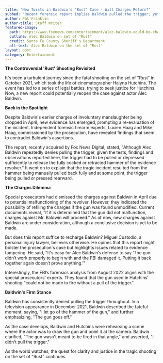 ```yaml
---
title: "New Twists in Baldwin's 'Rust' Case - Will Charges Return?"
subhed: "Recent forensic report implies Baldwin pulled the trigger; yet, the actor firmly denies."
author: Pat Franklin
author-title: Staff Writer
featured-image: 
  path: https://www.foxnews.com/entertainment/alec-baldwin-could-be-charged-again-fatal-rust-shooting-new-report-claims-he-pulled-trigger
  cutline: Alec Baldwin on set of "Rust"
  credit: Santa Fe County Sheriff's Department
  alt-text: Alec Baldwin on the set of "Rust"
layout: post
category: Entertainment
---
```


**The Controversial 'Rust' Shooting Revisited**

It's been a turbulent journey since the fatal shooting on the set of "Rust" in October 2021, which took the life of cinematographer Halyna Hutchins. The event has led to a series of legal battles, trying to seek justice for Hutchins. Now, a new report could potentially reopen the case against actor Alec Baldwin.

**Back in the Spotlight**

Despite Baldwin's earlier charges of involuntary manslaughter being dropped in April, new evidence has emerged, prompting a re-evaluation of the incident. Independent forensic firearm experts, Lucien Haag and Mike Haag, commissioned by the prosecution, have revealed findings that seem to contradict Baldwin's assertions.

The report, recently acquired by Fox News Digital, stated, "Although Alec Baldwin repeatedly denies pulling the trigger, given the tests, findings and observations reported here, the trigger had to be pulled or depressed sufficiently to release the fully cocked or retracted hammer of the evidence revolver." It went on to explain that the tragic incident resulted from the hammer being manually pulled back fully and at some point, the trigger being pulled or pressed rearward.

**The Charges Dilemma**

Special prosecutors had dismissed the charges against Baldwin in April due to potential malfunctioning of the revolver. However, they indicated the possibility of refiling the charges if the gun was found unmodified. Current documents reveal, "If it is determined that the gun did not malfunction, charges against Mr. Baldwin will proceed." As of now, new charges against Baldwin are under consideration, although a conclusive decision is yet to be made.

But does this report suffice to recharge Baldwin? Miguel Custodio, a personal injury lawyer, believes otherwise. He opines that this report might bolster the prosecution's case but highlights issues related to evidence tampering. He said, "It's easy for Alec Baldwin’s defense to say ‘The gun didn’t work properly to begin with and the FBI damaged it. Putting it back together again doesn’t prove anything.’"

Interestingly, the FBI’s forensics analysis from August 2022 aligns with the special prosecutors' experts. They found that the gun used in Hutchins' shooting "could not be made to fire without a pull of the trigger."

**Baldwin's Firm Stance**

Baldwin has consistently denied pulling the trigger throughout. In a television appearance in December 2021, Baldwin described the fateful moment, saying, "I let go of the hammer of the gun," and further emphasizing, "The gun goes off."

As the case develops, Baldwin and Hutchins were rehearsing a scene where the actor was to draw the gun and point it at the camera. Baldwin clarified, "The gun wasn't meant to be fired in that angle," and asserted, "I didn't pull the trigger."

As the world watches, the quest for clarity and justice in the tragic shooting on the set of "Rust" continues.
